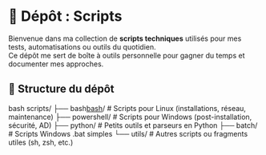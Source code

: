 # 📜 Dépôt : Scripts

Bienvenue dans ma collection de **scripts techniques** utilisés pour mes tests, automatisations ou outils du quotidien.  
Ce dépôt me sert de boîte à outils personnelle pour gagner du temps et documenter mes approches.

## 📂 Structure du dépôt

bash
scripts/
├── bash[bash](https://github.com/devenzopro/main/tree/scripts/bash)/             # Scripts pour Linux (installations, réseau, maintenance)
├── powershell/       # Scripts pour Windows (post-installation, sécurité, AD)
├── python/           # Petits outils et parseurs en Python
├── batch/            # Scripts Windows .bat simples
└── utils/            # Autres scripts ou fragments utiles (sh, zsh, etc.)
